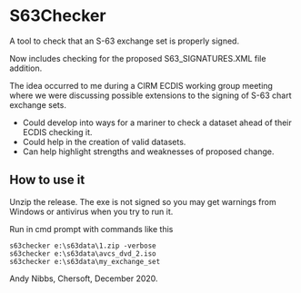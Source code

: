 # S63Checker
A tool to check that an S-63 exchange set is properly signed. 

Now includes checking for the proposed S63_SIGNATURES.XML file addition. 

The idea occurred to me during a CIRM ECDIS working group meeting where we were discussing possible extensions to the signing of S-63 chart exchange sets. 
- Could develop into ways for a mariner to check a dataset ahead of their ECDIS checking it.
- Could help in the creation of valid datasets.
- Can help highlight strengths and weaknesses of proposed change. 

## How to use it

Unzip the release. The exe is not signed so you may get warnings from Windows or antivirus when you try to run it. 

Run in cmd prompt with commands like this

```
s63checker e:\s63data\1.zip -verbose
s63checker e:\s63data\avcs_dvd_2.iso
s63checker e:\s63data\my_exchange_set
```

Andy Nibbs, Chersoft, December 2020. 
